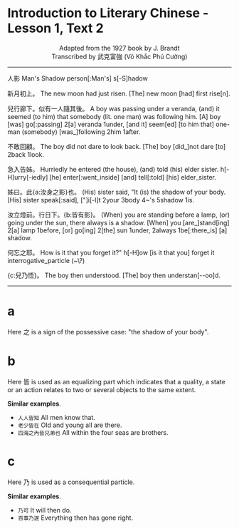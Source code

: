# Introduction to Literary Chinese - Lesson 1, Text 2

<center>Adapted from the 1927 book by J. Brandt</center>

<center>Transcribed by 武克富強 (Võ Khắc Phú Cường)</center>

---

人影
Man's Shadow
person[:Man's] s[-S]hadow

新月初上。
The new moon had just risen.
[The] new moon [had] first rise[n].

兒行廊下。似有一人隨其後。
A boy was passing under a veranda, (and) it seemed (to him) that somebody (lit. one man) was following him.
[A] boy [was] go[:passing] 2[a] veranda 1under, [and it] seem[ed] [to him that] one-man (somebody) [was_]following 2him 1after.

不敢回顧。
The boy did not dare to look back.
[The] boy [did_]not dare [to] 2back 1look.

急入告姊。
Hurriedly he entered (the house), (and) told (his) elder sister.
h[-H]urry[-iedly] [he] enter[:went_inside] [and] tell[:told] [his] elder_sister.

姊曰。此{a:汝身之影}也。
(His) sister said, "It (is) the shadow of your body.
[His] sister speak[:said], [\"]i[-I]t 2your 3body 4~'s 5shadow 1is.

汝立燈前。行日下。{b:皆有影}。
(When) you are standing before a lamp, (or) going under the sun, there always is a shadow.
[When] you [are_]stand[ing] 2[a] lamp 1before, [or] go[ing] 2[the] sun 1under, 2always 1be[:there_is] [a] shadow.

何忘之耶。
How is it that you forget it?"
h[-H]ow [is it that you] forget it interrogative_particle (~\\\?)

{c:兒乃悟}。
The boy then understood.
[The] boy then understan[--oo]d.

---

# a

Here 之 is a sign of the possessive case: "the shadow of your body".

# b

Here 皆 is used as an equalizing part which indicates that a quality, a state or an action relates to two or several objects to the same extent.

**Similar examples**.

- `人人皆知` All men know that.
- `老少皆在` Old and young all are there.
- `四海之內皆兄弟也` All within the four seas are brothers.

# c

Here 乃 is used as a consequential particle.

**Similar examples**.

- `乃可` It will then do.
- `百事乃遂` Everything then has gone right.
